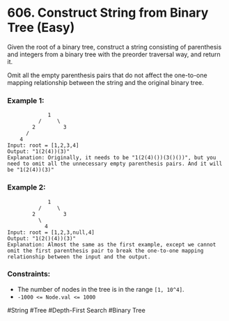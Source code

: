 # 606. Construct String from Binary Tree (Easy)

Given the root of a binary tree, construct a string consisting of parenthesis and integers from a binary tree with the preorder traversal way, and return it.

Omit all the empty parenthesis pairs that do not affect the one-to-one mapping relationship between the string and the original binary tree.

### Example 1:

```
             1
          /     \
        2         3
      /
    4
Input: root = [1,2,3,4]
Output: "1(2(4))(3)"
Explanation: Originally, it needs to be "1(2(4)())(3()())", but you need to omit all the unnecessary empty parenthesis pairs. And it will be "1(2(4))(3)"
```

### Example 2:

```
             1
          /     \
        2         3
          \
            4
Input: root = [1,2,3,null,4]
Output: "1(2()(4))(3)"
Explanation: Almost the same as the first example, except we cannot omit the first parenthesis pair to break the one-to-one mapping relationship between the input and the output.
```

### Constraints:

- The number of nodes in the tree is in the range `[1, 10^4]`.
- `-1000 <= Node.val <= 1000`

#String #Tree #Depth-First Search #Binary Tree
